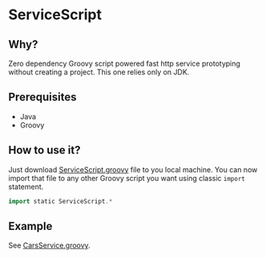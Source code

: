 # ServiceScript

## Why?
Zero dependency Groovy script powered fast http service prototyping without creating a project.
This one relies only on JDK.

## Prerequisites
* Java
* Groovy

## How to use it?
Just download [ServiceScript.groovy](./ServiceScript.groovy) file to you local machine.
You can now import that file to any other Groovy script you want using classic `import` statement.

```groovy
import static ServiceScript.*
```
## Example
See [CarsService.groovy](./CarsService.groovy).
